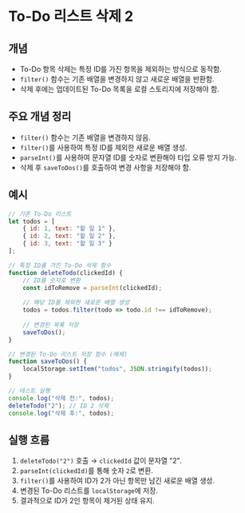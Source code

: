 # To-Do 리스트 삭제 2

## 개념

- To-Do 항목 삭제는 특정 ID를 가진 항목을 제외하는 방식으로 동작함.
- `filter()` 함수는 기존 배열을 변경하지 않고 새로운 배열을 반환함.
- 삭제 후에는 업데이트된 To-Do 목록을 로컬 스토리지에 저장해야 함.

## 주요 개념 정리

- `filter()` 함수는 기존 배열을 변경하지 않음.
- `filter()`를 사용하여 특정 ID를 제외한 새로운 배열 생성.
- `parseInt()`를 사용하여 문자열 ID를 숫자로 변환해야 타입 오류 방지 가능.
- 삭제 후 `saveToDos()`를 호출하여 변경 사항을 저장해야 함.

## 예시

```javascript
// 기존 To-Do 리스트
let todos = [
    { id: 1, text: "할 일 1" },
    { id: 2, text: "할 일 2" },
    { id: 3, text: "할 일 3" }
];

// 특정 ID를 가진 To-Do 삭제 함수
function deleteTodo(clickedId) {
    // ID를 숫자로 변환
    const idToRemove = parseInt(clickedId);
    
    // 해당 ID를 제외한 새로운 배열 생성
    todos = todos.filter(todo => todo.id !== idToRemove);
    
    // 변경된 목록 저장
    saveToDos();
}

// 변경된 To-Do 리스트 저장 함수 (예제)
function saveToDos() {
    localStorage.setItem("todos", JSON.stringify(todos));
}

// 테스트 실행
console.log("삭제 전:", todos);
deleteTodo("2"); // ID 2 삭제
console.log("삭제 후:", todos);
```

## 실행 흐름

1. `deleteTodo("2")` 호출 → `clickedId` 값이 문자열 "2".
2. `parseInt(clickedId)`를 통해 숫자 `2`로 변환.
3. `filter()`를 사용하여 ID가 2가 아닌 항목만 남긴 새로운 배열 생성.
4. 변경된 To-Do 리스트를 `localStorage`에 저장.
5. 결과적으로 ID가 2인 항목이 제거된 상태 유지.

